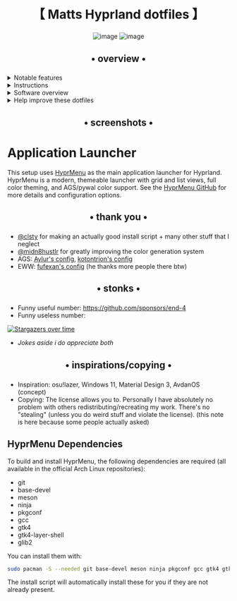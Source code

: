 <div align="center">
    <h1>【 Matts Hyprland dotfiles 】</h1>
    <h3></h3>
</div>

<div align="center"> 

![image](https://github.com/user-attachments/assets/399caa20-e686-4bb4-8839-798243bb408d)
![image](https://github.com/user-attachments/assets/98737d0c-b31d-4a1e-b575-8ce266db233f)

</a>

</div>

<div align="center">
    <h2>• overview •</h2>
    <h3></h3>
</div>


 <details> 
  <summary>Notable features</summary>
     
  - **Overview**: Shows open apps. Type to search/calculate/run
  - **Autogenerated colors**: Accessible and beautiful Material colors based on wallpaper
  - **Transparent installation**: Every command is shown before it's run
</details>
<details> 
  <summary>Instructions</summary>

   - **Prerequisite**: Your system works. That's it. You don't have to reinstall your system!
   - **Automatic**, but guided and transparent, installation for Arch(-based) Linux:
   ```bash
   bash <(curl -s "https://end-4.github.io/dots-hyprland-wiki/setup.sh")
   ```
   - **Manual** installation, other distros and more:
     - See the [Wiki](https://end-4.github.io/dots-hyprland-wiki/en/i-i/01setup/)
     - (_Available in: English, Vietnamese, and Simplified Chinese. Translations are welcome._)
    
   - **Default keybinds**: Parts similar to Windows and GNOME. Hit Super+/ for a list.
     <details> 
       <summary>Here's an image, just in case...</summary>
    
       ![image](https://github.com/user-attachments/assets/dff2f842-5458-4f5a-89ec-3979095574de)

     </details>

</details>

<details>
  <summary>Software overview</summary>


  | Software | Purpose |
  | ------------- | ------------- |
  | [Hyprland](https://github.com/hyprwm/hyprland) | The compositor (for noobs, you can just call it a window manager) |
  | [AGS](https://github.com/Aylur/ags) | A GTK widget system, responsible for the status bar, sidebars, etc. |
  | [Fuzzel](https://mark.stosberg.com/fuzzel-a-great-dmenu-and-rofi-altenrative-for-wayland/) | For clipboard and emoji picker |
  | [HyprMenu](https://github.com/ryzendew/HyprMenu) | Modern, themeable application launcher for Hyprland |


  - For a more comprehensive list of dependencies, see [scriptdata/dependencies.conf](https://github.com/end-4/dots-hyprland/blob/main/scriptdata/dependencies.conf)
</details>

<details> 
  <summary>Help improve these dotfiles</summary>

   - New: Try the [Quickshell](https://quickshell.outfoxxed.me/)-powered version at [`ii-qs` branch](https://github.com/end-4/dots-hyprland/tree/ii-qs)
   - Join the [discussions](https://github.com/end-4/dots-hyprland/discussions)
   - If you'd like to suggest fixes or a new widget, feel free to [open an issue](https://github.com/end-4/dots-hyprland/issues/new/choose)
</details>

<div align="center">
    <h2>• screenshots •</h2>
    <h3></h3>
</div>

# Application Launcher

This setup uses [HyprMenu](https://github.com/ryzendew/HyprMenu) as the main application launcher for Hyprland. HyprMenu is a modern, themeable launcher with grid and list views, full color theming, and AGS/pywal color support. See the [HyprMenu GitHub](https://github.com/ryzendew/HyprMenu) for more details and configuration options.

<div align="center">
    <h2>• thank you •</h2>
    <h3></h3>
</div>

 - [@clsty](https://github.com/clsty) for making an actually good install script + many other stuff that I neglect
 - [@midn8hustlr](https://github.com/midn8hustlr) for greatly improving the color generation system
 - AGS: [Aylur's config](https://github.com/Aylur/dotfiles/tree/ags-pre-ts), [kotontrion's config](https://github.com/kotontrion/dotfiles)
 - EWW: [fufexan's config](https://github.com/fufexan/dotfiles) (he thanks more people there btw)

<div align="center">
    <h2>• stonks •</h2>
    <h3></h3>
</div>

- Funny useful number: https://github.com/sponsors/end-4
- Funny useless number:

[![Stargazers over time](https://starchart.cc/end-4/dots-hyprland.svg?variant=adaptive)](https://starchart.cc/end-4/dots-hyprland)

- *Jokes aside i do appreciate both*


<div align="center">
    <h2>• inspirations/copying •</h2>
    <h3></h3>
</div>

 - Inspiration: osu!lazer, Windows 11, Material Design 3, AvdanOS (concept)
 - Copying: The license allows you to. Personally I have absolutely no problem with others redistributing/recreating my work. There's no "stealing" (unless you do weird stuff and violate the license). (this note is here because some people actually asked)

## HyprMenu Dependencies

To build and install HyprMenu, the following dependencies are required (all available in the official Arch Linux repositories):

- git
- base-devel
- meson
- ninja
- pkgconf
- gcc
- gtk4
- gtk4-layer-shell
- glib2

You can install them with:

```bash
sudo pacman -S --needed git base-devel meson ninja pkgconf gcc gtk4 gtk4-layer-shell glib2
```

The install script will automatically install these for you if they are not already present.
